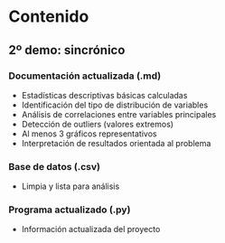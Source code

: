 # Contenido

## 2º demo: sincrónico

### Documentación actualizada (.md)
- Estadísticas descriptivas básicas calculadas
- Identificación del tipo de distribución de variables
- Análisis de correlaciones entre variables principales
- Detección de outliers (valores extremos)
- Al menos 3 gráficos representativos
- Interpretación de resultados orientada al problema

### Base de datos (.csv)
- Limpia y lista para análisis

### Programa actualizado (.py)
- Información actualizada del proyecto
